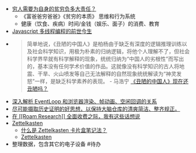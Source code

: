 - [穷人需要为自身的贫穷负多大责任？](https://www.zhihu.com/question/24936740/answer/1275790930)
    - 《富爸爸穷爸爸》《贫穷的本质》 思维和行为系统
    - 健康（饮食、疾病）时间/金钱（娱乐、面子）的消费、教育
- [Javascript 多线程编程的前世今生](https://zhuanlan.zhihu.com/p/148447316)
- > 简单地说，《丑陋的中国人》是柏杨由于缺乏有深度的逻辑推理训练以及社会科学知识，用极为朴素的归纳逻辑，将他个人理解不了，但社会科学界早就有科学解释的现象，统统归纳为“中国人的劣根性”而写出的，基本没有任何学术价值的作品。这就像没有科学知识的古人将地震、干旱、火山喷发等自己无法解释的自然现象统统解读为“神灵发怒”一样，是缺乏科学素养的表现。 - 马浩宁 [《丑陋的中国人》现在还丑陋吗？](https://www.zhihu.com/question/348335803/answer/1285403546)
- [深入解析 EventLoop 和浏览器渲染、帧动画、空闲回调的关系](https://zhuanlan.zhihu.com/p/142742003)
- [尽可能摄取历史证明的好思想，以保持大脑仓库的清爽简洁、整齐规正。](https://zhuanlan.zhihu.com/p/108952450)
- [在 [[Roam Research]] 全面收费之际，我有这些话想说](https://zhuanlan.zhihu.com/p/149563816)
- [Zettelkasten](https://zhuanlan.zhihu.com/Luhmann)
    - [什么是 Zettelkasten 卡片盒笔记法？](https://www.zhihu.com/question/384309878/answer/1120682799)
    - [Zettelkasten](https://www.zhihu.com/topic/21277212/hot)
- 整理数据，包含其它的电子设备 #待办